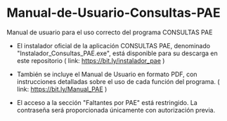 # Manual-de-Usuario-Consultas-PAE
Manual de usuario para el uso correcto del programa CONSULTAS PAE

* El instalador oficial de la aplicación CONSULTAS PAE, denominado "Instalador_Consultas_PAE.exe", está disponible para su descarga en este repositorio ( link: https://bit.ly/instalador_pae )

* También se incluye el Manual de Usuario en formato PDF, con instrucciones detalladas sobre el uso de cada función del programa. ( link: https://bit.ly/Manual_PAE )

* El acceso a la sección "Faltantes por PAE" está restringido. La contraseña será proporcionada únicamente con autorización previa.

